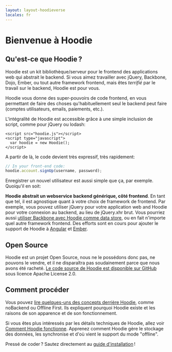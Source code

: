 ```yaml
---
layout: layout-hoodieverse
locales: fr
---
```


# Bienvenue à Hoodie

## Qu'est-ce que Hoodie&#x202F;?

Hoodie est un kit bibliothèque/serveur pour le frontend des applications web qui abstrait le backend. Si vous aimez travailler avec jQuery, Backbone, Dojo, Ember, ou tout autre framework frontend, mais êtes *terrifié* par le travail sur le backend, Hoodie est pour vous.

Hoodie vous donne des super-pouvoirs de code frontend, en vous permettant de faire des choses qu'habituellement seul le backend peut faire (comptes utilisateurs, emails, paiements, etc.).

L'intégralité de Hoodie est accessible grâce à une simple inclusion de script, comme pour jQuery ou lodash:

<pre><code class="language-markup">&lt;script src="hoodie.js"&gt;&lt;/script&gt;
&lt;script type="javascript"&gt;
  var hoodie = new Hoodie();
&lt;/script&gt;</code></pre>

A partir de là, le code devient très expressif, très rapidement:

```javascript
// In your front-end code:
hoodie.account.signUp(username, password);
```

Enregistrer un nouvel utilisateur est aussi simple que ça, par exemple. Quoiqu'il en soit:

**Hoodie abstrait un webservice backend générique, côté frontend**. En tant que tel, il est agnostique quant à votre choix de framework de frontend. Par exemple, vous pouvez utiliser jQuery pour votre application web and Hoodie pour votre connexion au backend, au lieu de jQuery.xhr brut. Vous pourriez aussi [utiliser Backbone avec Hoodie comme data store](https://github.com/hoodiehq/backbone-hoodie), ou en fait n'importe quel autre framework frontend. Des efforts sont en cours pour ajouter le support de Hoodie à [Angular](https://www.npmjs.com/package/hoodie-plugin-angularjs) et [Ember](https://github.com/gr2m/ember-hoodie-adapter).

## Open Source

Hoodie est un projet Open Source, nous ne le possédons donc pas, ne pouvons le vendre, et il ne disparaîtra pas soudainement parce que nous avons été racheté. <a href="http://github.com/hoodiehq" target="_blank">Le code source de Hoodie est disponible sur GitHub</a> sous licence Apache License 2.0.

## Comment procéder

Vous pouvez [lire quelques-uns des concepts derrière Hoodie](/fr/hoodieverse/hoodie-concepts.html), comme noBackend ou Offline First. Ils expliquent pourquoi Hoodie existe et les raisons de son apparence et de son fonctionnement.

Si vous êtes plus intéressés par les détails techniques de Hoodie, allez voir [Comment Hoodie fonctionne](/fr/hoodieverse/how-hoodie-works.html). Apprenez comment Hoodie gère le stockage des données, les synchronise et d'où vient le support du mode "offline".

Pressé de coder&#x202F;? Sautez directement au [guide d'installation](/fr/start/)&#x202F;!
